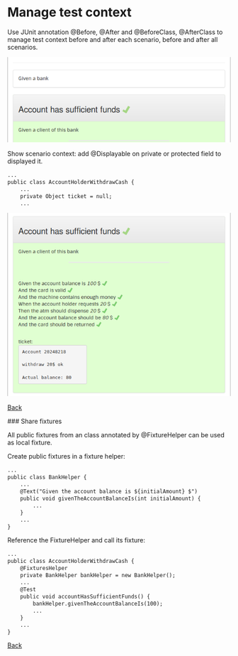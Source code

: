 # Manage test context

Use JUnit annotation @Before, @After and @BeforeClass, @AfterClass to manage test context before and after each scenario, before and after all scenarios.

![Manage context](./images/ManageContext.png "Manage context")

Show scenario context: add @Displayable on private or protected field to displayed it.

    ...
	public class AccountHolderWithdrawCash {
	    ...
        private Object ticket = null;
        ...

![Display context](./images/DisplayContext.png "Display context")

[Back](./README.md)

### Share fixtures

All public fixtures from an class annotated by @FixtureHelper can be used as local fixture.

Create public fixtures in a fixture helper: 

    ...
	public class BankHelper {
		...
	    @Text("Given the account balance is ${initialAmount} $")
	    public void givenTheAccountBalanceIs(int initialAmount) {
	        ...
	    }
    	...
	}

Reference the FixtureHelper and call its fixture: 

	...
	public class AccountHolderWithdrawCash {
		@FixturesHelper
	    private BankHelper bankHelper = new BankHelper();
		...
		@Test
    	public void accountHasSufficientFunds() {
        	bankHelper.givenTheAccountBalanceIs(100);
        	...
        }
        ...
    }

[Back](./README.md)
